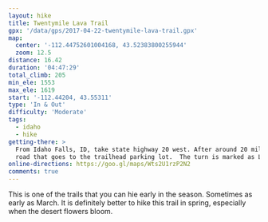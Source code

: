```yaml
---
layout: hike
title: Twentymile Lava Trail
gpx: '/data/gps/2017-04-22-twentymile-lava-trail.gpx'
map:
  center: '-112.44752601004168, 43.52383800255944'
  zoom: 12.5
distance: 16.42
duration: '04:47:29'
total_climb: 205
min_ele: 1553
max_ele: 1619
start: '-112.44204, 43.55311'
type: 'In & Out'
difficulty: 'Moderate'
tags:
  - idaho
  - hike
getting-there: >
  From Idaho Falls, ID, take state highway 20 west. After around 20 miles turn left onto a dirt
  road that goes to the trailhead parking lot.  The turn is marked as Lavarock Hiking Trail.
online-directions: https://goo.gl/maps/Wts2U1rzP2N2
comments: true
---
```


This is one of the trails that you can hie early in the season. Sometimes as early as March.  It
is definitely better to hike this trail in spring, especially when the desert flowers bloom.
